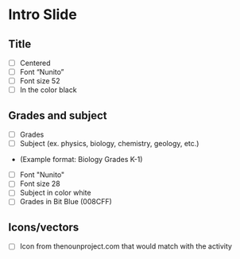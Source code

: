 # Intro Slide

## Title
  - [ ] Centered 
  - [ ] Font “Nunito” 
  - [ ] Font size 52 
  - [ ] In the color black  
  
## Grades and subject 
  - [ ] Grades
  - [ ] Subject (ex. physics, biology, chemistry, geology, etc.)
  - (Example format: Biology Grades K-1)
  - [ ] Font "Nunito"
  - [ ] Font size 28
  - [ ] Subject in color white
  - [ ] Grades in Bit Blue (008CFF)  
  
## Icons/vectors
  - [ ] Icon from thenounproject.com that would match with the activity
